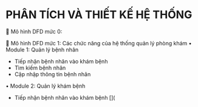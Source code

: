 # PHÂN TÍCH VÀ THIẾT KẾ HỆ THỐNG

	Mô hình DFD mức 0:
[](https://github.com/GroupACCProject4305/Project_4305/blob/master/image/h%C3%ACnhDFD.png)

	Mô hình DFD mức 1: Các chức năng của hệ thống quản lý phòng khám
•	Module 1: Quản lý bệnh nhân
-	Tiếp nhận bệnh nhân vào khám bệnh
-	Tìm kiếm bệnh nhân
-	Cập nhập thông tin bệnh nhân
[](https://github.com/GroupACCProject4305/Project_4305/blob/master/image/modu1.png)

•	Module 2: Quản lý khám bệnh
-	Tiếp nhận bệnh nhân vào khám bệnh
[](
